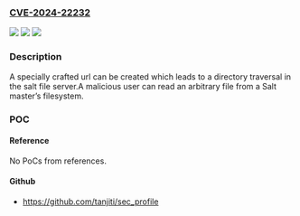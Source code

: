 ### [CVE-2024-22232](https://cve.mitre.org/cgi-bin/cvename.cgi?name=CVE-2024-22232)
![](https://img.shields.io/static/v1?label=Product&message=Salt%20Project&color=blue)
![](https://img.shields.io/static/v1?label=Version&message=0%3C%203005.5%2C%203006.6%20&color=brighgreen)
![](https://img.shields.io/static/v1?label=Vulnerability&message=n%2Fa&color=brighgreen)

### Description

A specially crafted url can be created which leads to a directory traversal in the salt file server.A malicious user can read an arbitrary file from a Salt master’s filesystem.

### POC

#### Reference
No PoCs from references.

#### Github
- https://github.com/tanjiti/sec_profile

